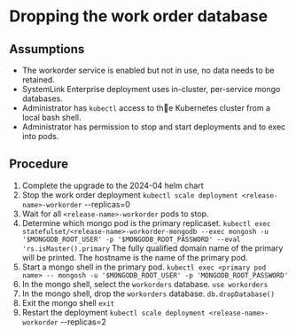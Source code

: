 # Dropping the work order database

## Assumptions

- The workorder service is enabled but not in use, no data needs to be retained.
- SystemLink Enterprise deployment uses in-cluster, per-service mongo databases.
- Administrator has `kubectl` access to the Kubernetes cluster from a local bash shell.
- Administrator has permission to stop and start deployments and to exec into pods.

## Procedure

1. Complete the upgrade to the 2024-04 helm chart
1. Stop the work order deployment
   `kubectl scale deployment <release-name>-workorder` --replicas=0
1. Wait for all `<release-name>-workorder` pods to stop.
1. Determine which mongo pod is the primary replicaset.
   `kubectl exec statefulset/<release-name>-workorder-mongodb --exec mongosh -u '$MONGODB_ROOT_USER' -p '$MONGODB_ROOT_PASSWORD' --eval 'rs.isMaster().primary`
   The fully qualified domain name of the primary will be printed. The hostname is the name of the primary pod.
1. Start a mongo shell in the primary pod.
   `kubectl exec <primary pod name> -- mongosh -u '$MONGODB_ROOT_USER' -p 'MONGODB_ROOT_PASSWORD'`
1. In the mongo shell, select the `workorders` database.
   `use workorders`
1. In the mongo shell, drop the `workorders` database.
   `db.dropDatabase()`
1. Exit the mongo shell
   `exit`
1. Restart the deployment
   `kubectl scale deployment <release-name>-workorder` --replicas=2
